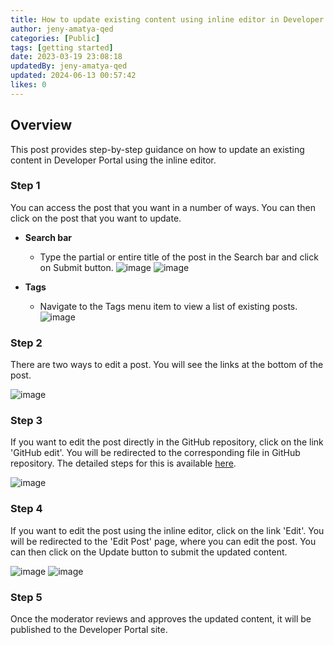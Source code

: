 ```yaml
---
title: How to update existing content using inline editor in Developer Portal
author: jeny-amatya-qed
categories: [Public]
tags: [getting started]
date: 2023-03-19 23:08:18 
updatedBy: jeny-amatya-qed
updated: 2024-06-13 00:57:42 
likes: 0
---
```


## Overview
This post provides step-by-step guidance on how to update an existing content in Developer Portal using the inline editor. 

### Step 1
You can access the post that you want in a number of ways. You can then click on the post that you want to update.
* **Search bar**
    * Type the partial or entire title of the post in the Search bar and click on Submit button.
![image](https://sadevportal3.blob.core.windows.net/root/post/edit-post-step-1-1.png)
![image](https://sadevportal3.blob.core.windows.net/root/post/edit-post-step-1-2.png)

* **Tags**
    * Navigate to the Tags menu item to view a list of existing posts.
    ![image](https://sadevportal3.blob.core.windows.net/root/post/edit-post-step-1-3.png)

### Step 2
There are two ways to edit a post. You will see the links at the bottom of the post.

![image](https://sadevportal3.blob.core.windows.net/root/post/edit-post-step-2.png)

### Step 3
If you want to edit the post directly in the GitHub repository, click on the link 'GitHub edit'. You will be redirected to the corresponding file in GitHub repository. The detailed steps for this is available [here](https://developer.qed.qld.gov.au/getting-started/How-to-edit-a-post-using-GitHub-repository/).

![image](https://sadevportal3.blob.core.windows.net/root/post/edit-post-step-3.png)

### Step 4
If you want to edit the post using the inline editor, click on the link 'Edit'. You will be redirected to the 'Edit Post' page, where you can edit the post. You can then click on the Update button to submit the updated content.

![image](https://sadevportal3.blob.core.windows.net/root/post/edit-post-step-4-1.png)
![image](https://sadevportal3.blob.core.windows.net/root/post/edit-post-step-4-2.png)

### Step 5 
Once the moderator reviews and approves the updated content, it will be published to the Developer Portal site.